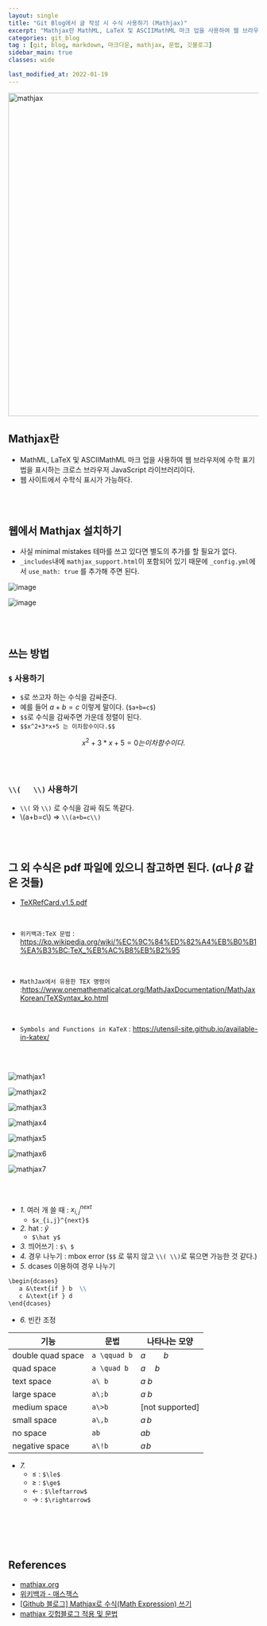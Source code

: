 ```yaml
---
layout: single
title: "Git Blog에서 글 작성 시 수식 사용하기 (Mathjax)"
excerpt: "Mathjax란 MathML, LaTeX 및 ASCIIMathML 마크 업을 사용하여 웹 브라우저에 수학 표기법을 표시하는 크로스 브라우저 JavaScript 라이브러리이다. 웹 사이트에서 수학식 표시가 가능하다."
categories: git_blog
tag : [git, blog, markdown, 마크다운, mathjax, 문법, 깃블로그]
sidebar_main: true
classes: wide

last_modified_at: 2022-01-19
---
```


<img src="https://user-images.githubusercontent.com/78655692/143910921-4b7d1a55-d2b0-49ee-b721-20ce1376df0b.png" width=650 alt="mathjax">

## Mathjax란

- MathML, LaTeX 및 ASCIIMathML 마크 업을 사용하여 웹 브라우저에 수학 표기법을 표시하는 크로스 브라우저 JavaScript 라이브러리이다.
- 웹 사이트에서 수학식 표시가 가능하다.

<br>
<br>

## 웹에서 Mathjax 설치하기 

- 사실 minimal mistakes 테마를 쓰고 있다면 별도의 추가를 할 필요가 없다.
- `_includes`내에 `mathjax_support.html`이 포함되어 있기 때문에 `_config.yml`에서 `use_math: true` 를 추가해 주면 된다.

![image](https://user-images.githubusercontent.com/78655692/143912853-d285ab04-e93d-49e3-98a5-6ece634980b6.png)

![image](https://user-images.githubusercontent.com/78655692/143913025-dfb7c5f4-dce6-458f-a1ae-0d7a51b942d1.png)

<br>
<br>

## 쓰는 방법

### `$` 사용하기

- `$`로 쓰고자 하는 수식을 감싸준다.
- 예를 들어 $a+b=c$ 이렇게 말이다. (`$a+b=c$`)
- `$$`로 수식을 감싸주면 가운데 정렬이 된다.
- `$$x^2+3*x+5 는 이차함수이다.$$`

$$x^2+3*x+5=0 는 이차함수이다.$$

<br>
<br>

### `\\(   \\)` 사용하기

- `\\(` 와 `\\)` 로 수식을 감싸 줘도 똑같다.
- \\(a+b=c\\) => `\\(a+b=c\\)`

<br>
<br>

## 그 외 수식은 pdf 파일에 있으니 참고하면 된다. ($\alpha$나 $\beta$ 같은 것들)

- [TeXRefCard.v1.5.pdf](https://drive.google.com/file/d/1GWa-Syt3nvB_fGDiUHXpNWFSABmDscdx/view?usp=sharing)

<br>

- `위키백과:TeX 문법` : <https://ko.wikipedia.org/wiki/%EC%9C%84%ED%82%A4%EB%B0%B1%EA%B3%BC:TeX_%EB%AC%B8%EB%B2%95>

<br>

- `MathJax에서 유용한 TEX 명령어` :<https://www.onemathematicalcat.org/MathJaxDocumentation/MathJaxKorean/TeXSyntax_ko.html>

<br>

- `Symbols and Functions in KaTeX` : <https://utensil-site.github.io/available-in-katex/>

<br>
<br>

![mathjax1](https://user-images.githubusercontent.com/78655692/150060659-3d9b1865-ef1c-413e-a38a-50a9ae2a26d3.jpg)

![mathjax2](https://user-images.githubusercontent.com/78655692/150060868-0392f798-0bc7-4309-b981-bbbe0d226f66.jpg)

![mathjax3](https://user-images.githubusercontent.com/78655692/150061097-9c7e3545-8c25-48d7-af0e-4120732df439.jpg)

![mathjax4](https://user-images.githubusercontent.com/78655692/150061124-05feb7ab-cfc5-466c-93ec-d9709e5026ff.jpg)

![mathjax5](https://user-images.githubusercontent.com/78655692/150061139-b5cd92fd-1c4c-4580-bc0d-035f23c7a08e.jpg)

![mathjax6](https://user-images.githubusercontent.com/78655692/150061160-8563f173-0540-49ed-9f8e-68fdc6e3f092.jpg)

![mathjax7](https://user-images.githubusercontent.com/78655692/150061365-399a608c-09f1-41b4-b2f2-1c9f88f2aca7.jpg)

<br>
<br>

- *1.* 여러 개 쓸 때 : $x_{i,j}^{next}$
   - `$x_{i,j}^{next}$`
- *2.* hat : $\hat y$
   - `$\hat y$`
- *3.* 띄어쓰기 : `$\ $`
- *4.* 경우 나누기 : mbox error (`$$` 로 묶지 않고 `\\( \\)`로 묶으면 가능한 것 같다.)
- *5.* dcases 이용하여 경우 나누기

```md
\begin{dcases}
   a &\text{if } b  \\
   c &\text{if } d
\end{dcases}
```

- *6.* 빈칸 조정

|기능|	문법|	나타나는 모양|
|---|---|---|
|double quad space|	`a \qquad b`	|$a \qquad b$
|quad space|	`a \quad b`	|$a \quad b$
|text space|	`a\ b`	|$a\ b$
|large space|	`a\;b`	|$a\;b$
|medium space|	`a\>b`	|[not supported]
|small space|	`a\,b`	|$a\,b$
|no space|	`ab`	|$ab$
|negative space|	`a\!b`	|$a\!b$

- *7.*
  - $\le$ : `$\le$`
  - $\ge$ : `$\ge$`
  - $\leftarrow$ : `$\leftarrow$`
  - $\rightarrow$ : `$\rightarrow$`



<br>
<br>
<br>
<br>

## References

- [mathjax.org](https://www.mathjax.org/)
- [위키백과 - 매스잭스](https://ko.wikipedia.org/wiki/%EB%A7%A4%EC%8A%A4%EC%9E%AD%EC%8A%A4)
- [[Github 블로그] Mathjax로 수식(Math Expression) 쓰기](https://ansohxxn.github.io/blog/math-equation/)
- [mathjax 깃헙블로그 적용 및 문법](https://ghdic.github.io/math/default/mathjax-%EB%AC%B8%EB%B2%95/)
